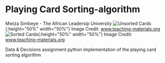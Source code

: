 # Playing Card Sorting-algorithm
Mwiza Simbeye - The African Leadersip University
![Unsorted Cards](https://www.teaching-materials.org/algorithms/images/cards2.png){:height="50%" width="50%"}
Image Credit: www.teaching-materials.org
![Sorted Cards](https://www.teaching-materials.org/algorithms/images/cards4.png){:height="50%" width="50%"}
Image Credit: www.teaching-materials.org 

Data &amp; Decisions assignment python implementation of the playing card sorting algorithm


